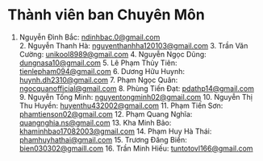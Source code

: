# Thành viên ban Chuyên Môn 
  1. Nguyễn Đình Bắc: ndinhbac.0@gmail.com	
	2. Nguyễn Thanh Hà: nguyenthanhha120103@gmail.com
	3. Trần Văn Cường: unikool8989@gmail.com
	4. Nguyễn Ngọc Dũng: dungnasa10@gmail.com
	5. Lê Phạm Thủy Tiên: tienlepham094@gmail.com
	6. Dương Hữu Huynh: huynh.dh2310@gmail.com
	7. Phạm Ngọc Quân: ngocquanofficial@gmail.com
	8. Phùng Tiến Đạt: pdathp14@gmail.com
	9. Nguyễn Tống Minh: nguyentongminh02@gmail.com
	10. Nguyễn Thị Thu Huyền: huyenthu432002@gmail.com
	11. Phạm Tiến Sơn: phamtienson02@gmail.com
	12. Phạm Quang Nghĩa: quangnghia.ns@gmail.com
	13. Kha Minh Bảo: khaminhbao17082003@gmail.com
	14. Phạm Huy Hà Thái: phamhuyhathai@gmail.com
	15. Trương Đăng Biển: bien030302@gmaill.com
	16. Trần Minh Hiếu: tuntotovl166@gmail.com
